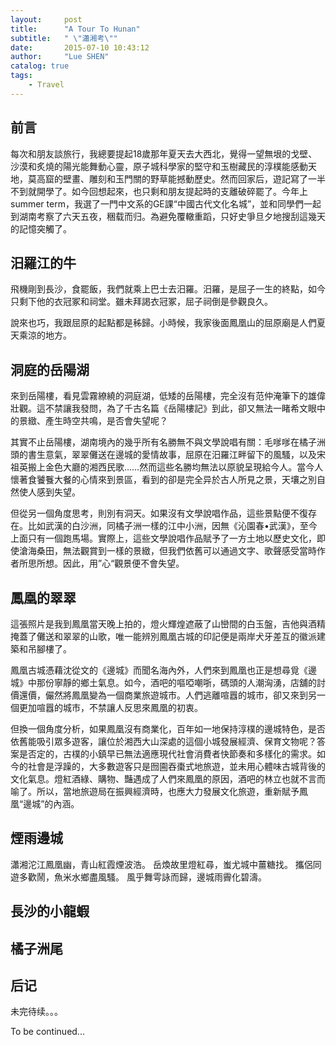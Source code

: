 ```yaml
---
layout:     post
title:      "A Tour To Hunan"
subtitle:   " \"瀟湘考\""
date:       2015-07-10 10:43:12
author:     "Lue SHEN"
catalog: true
tags:
    - Travel
---
```


## 前言
每次和朋友談旅行，我總要提起18歲那年夏天去大西北，覺得一望無垠的戈壁、沙漠和炙燒的陽光能舞動心靈，原子城科學家的堅守和玉樹藏民的淳樸能感動天地，莫高窟的壁畫、雕刻和玉門關的野草能撼動歷史。然而回家后，遊記寫了一半不到就開學了。如今回想起來，也只剩和朋友提起時的支離破碎罷了。今年上summer term，我選了一門中文系的GE課“中國古代文化名城”，並和同學們一起到湖南考察了六天五夜，稇载而归。為避免覆轍重蹈，只好史爭旦夕地搜刮這幾天的記憶突觸了。

## 汨羅江的牛

飛機剛到長沙，食罷飯，我們就乘上巴士去汨羅。汨羅，是屈子一生的終點，如今只剩下他的衣冠冢和祠堂。雖未拜謁衣冠冢，屈子祠倒是參觀良久。

說來也巧，我跟屈原的起點都是秭歸。小時候，我家後面鳳凰山的屈原廟是人們夏天乘涼的地方。

## 洞庭的岳陽湖

來到岳陽樓，看見雲霧繚繞的洞庭湖，低矮的岳陽樓，完全沒有范仲淹筆下的雄偉壯觀。這不禁讓我發問，為了千古名篇《岳陽樓記》到此，卻又無法一睹希文眼中的景緻、產生時空共鳴，是否會失望呢？

其實不止岳陽樓，湖南境內的幾乎所有名勝無不與文學說唱有關：毛嗲嗲在橘子洲頭的書生意氣，翠翠儺送在邊城的愛情故事，屈原在汨羅江畔留下的風騷，以及宋祖英搬上金色大廳的湘西民歌……然而這些名勝均無法以原貌呈現給今人。當今人懷著食饕餮大餐的心情來到景區，看到的卻是完全异於古人所見之景，天壤之別自然使人感到失望。

但從另一個角度思考，則別有洞天。如果沒有文學說唱作品，這些景點便不復存在。比如武漢的白沙洲，同橘子洲一樣的江中小洲，因無《沁園春•武漢》，至今上面只有一個跑馬場。實際上，這些文學說唱作品賦予了一方土地以歷史文化，即使滄海桑田，無法觀賞到一樣的景緻，但我們依舊可以通過文字、歌聲感受當時作者所思所想。因此，用”心“觀景便不會失望。

## 鳳凰的翠翠

這張照片是我到鳳凰當天晚上拍的，燈火輝煌遮蔽了山巒間的白玉盤，吉他與酒精掩蓋了儺送和翠翠的山歌，唯一能辨別鳳凰古城的印記便是兩岸犬牙差互的徽派建築和吊腳樓了。

鳳凰古城憑藉沈從文的《邊城》而聞名海內外，人們來到鳳凰也正是想尋覓《邊城》中那份寧靜的鄉土氣息。如今，酒吧的嘔啞嘲哳，碼頭的人潮洶湧，店舖的討價還價，儼然將鳳凰變為一個商業旅遊城市。人們逃離喧囂的城市，卻又來到另一個更加喧囂的城市，不禁讓人反思來鳳凰的初衷。

但換一個角度分析，如果鳳凰沒有商業化，百年如一地保持淳樸的邊城特色，是否依舊能吸引眾多遊客，讓位於湘西大山深處的這個小城發展經濟、保育文物呢？答案是否定的，古樸的小鎮早已無法適應現代社會消費者快節奏和多樣化的需求。如今的社會是浮躁的，大多數遊客只是囫圇吞棗式地旅遊，並未用心體味古城背後的文化氣息。燈紅酒綠、購物、豔遇成了人們來鳳凰的原因，酒吧的林立也就不言而喻了。所以，當地旅遊局在振興經濟時，也應大力發展文化旅遊，重新賦予鳳凰“邊城”的內涵。

## 煙雨邊城
瀟湘沱江鳳凰幽，青山紅霞煙波浩。
岳煥故里燈紅尋，蚩尤城中薑糖找。
攜侶同遊多歡鬧，魚米水鄉盡風騷。
風乎舞雩詠而歸，邊城雨霽化碧濤。

## 長沙的小龍蝦

## 橘子洲尾

## 后记
未完待续。。。

To be continued...
